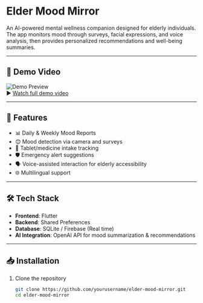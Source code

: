 
# Elder Mood Mirror 

An AI-powered mental wellness companion designed for elderly individuals.  
The app monitors mood through surveys, facial expressions, and voice analysis, then provides personalized recommendations and well-being summaries.

---

## 🎥 Demo Video

![Demo Preview](demo.gif)  
▶️ [Watch full demo video](ElderMoodMirror.mp4)

---

## 🚀 Features
- 📊 Daily & Weekly Mood Reports  
- 😊 Mood detection via camera and surveys  
- 💊 Tablet/medicine intake tracking  
- 🛡️ Emergency alert suggestions  
- 🗣️ Voice-assisted interaction for elderly accessibility  
- 🌐 Multilingual support  

---

## 🛠️ Tech Stack
- **Frontend**: Flutter  
- **Backend**: Shared Preferences  
- **Database**: SQLite / Firebase (Real time) 
- **AI Integration**: OpenAI API for mood summarization & recommendations  

---

## 📥 Installation
1. Clone the repository  
   ```bash
   git clone https://github.com/yourusername/elder-mood-mirror.git
   cd elder-mood-mirror
